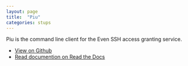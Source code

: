 ```yaml
---
layout: page
title:  "Piu"
categories: stups
---
```


Piu is the command line client for the Even SSH access granting service.

* [View on Github](https://github.com/zalando-stups/piu)
* [Read documention on Read the Docs](https://docs.stups.io/en/latest/components/piu.html)
